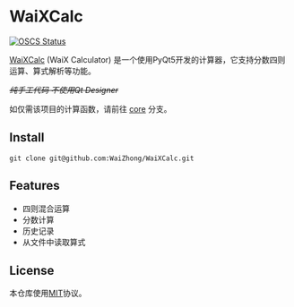 # WaiXCalc

[![OSCS Status](https://www.oscs1024.com/platform/badge/WaiZhong/WaiXCalc.svg?size=small)](https://www.oscs1024.com/project/WaiZhong/WaiXCalc?ref=badge_small)

[WaiXCalc](https://github.com/WaiZhong/WaiXCalc) (WaiX Calculator) 是一个使用PyQt5开发的计算器，它支持分数四则运算、算式解析等功能。

*~~纯手工代码 不使用Qt Designer~~*

如仅需该项目的计算函数，请前往 [core](https://github.com/WaiZhong/WaiXCalc/tree/core) 分支。

## Install

    git clone git@github.com:WaiZhong/WaiXCalc.git

## Features

- 四则混合运算
- 分数计算
- 历史记录
- 从文件中读取算式

## License

本仓库使用[MIT](LICENSE)协议。